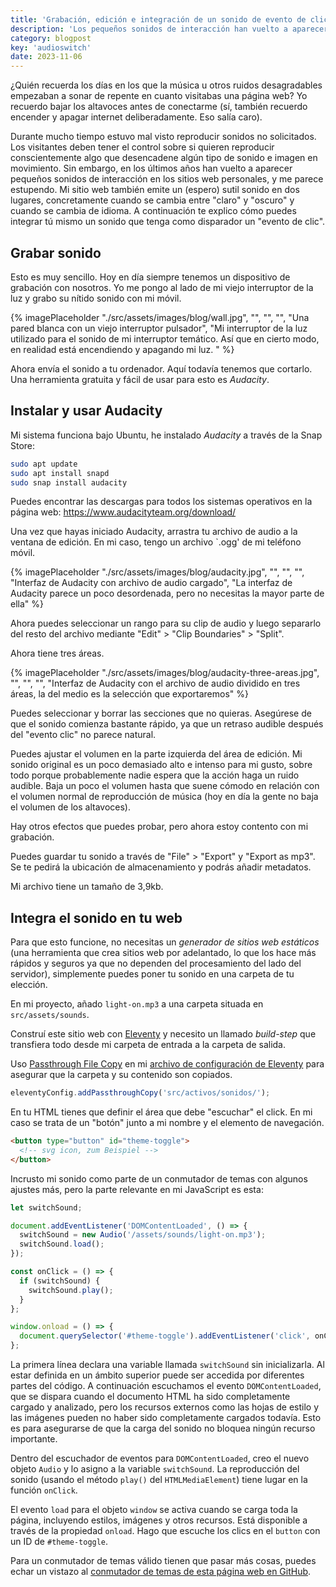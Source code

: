 ```yaml
---
title: 'Grabación, edición e integración de un sonido de evento de clic'
description: 'Los pequeños sonidos de interacción han vuelto a aparecer en los sitios web personales en los últimos años, y creo que eso es maravilloso.'
category: blogpost
key: 'audioswitch'
date: 2023-11-06
---
```


¿Quién recuerda los días en los que la música u otros ruidos desagradables empezaban a sonar de repente en cuanto visitabas una página web? Yo recuerdo bajar los altavoces antes de conectarme (sí, también recuerdo encender y apagar internet deliberadamente. Eso salía caro).

Durante mucho tiempo estuvo mal visto reproducir sonidos no solicitados. Los visitantes deben tener el control sobre si quieren reproducir conscientemente algo que desencadene algún tipo de sonido e imagen en movimiento. Sin embargo, en los últimos años han vuelto a aparecer pequeños sonidos de interacción en los sitios web personales, y me parece estupendo. Mi sitio web también emite un (espero) sutil sonido en dos lugares, concretamente cuando se cambia entre "claro" y "oscuro" y cuando se cambia de idioma. A continuación te explico cómo puedes integrar tú mismo un sonido que tenga como disparador un "evento de clic".

## Grabar sonido

Esto es muy sencillo. Hoy en día siempre tenemos un dispositivo de grabación con nosotros. Yo me pongo al lado de mi viejo interruptor de la luz y grabo su nítido sonido con mi móvil.

{% imagePlaceholder "./src/assets/images/blog/wall.jpg", "", "", "", "Una pared blanca con un viejo interruptor pulsador", "Mi interruptor de la luz utilizado para el sonido de mi interruptor temático. Así que en cierto modo, en realidad está encendiendo y apagando mi luz. " %}

Ahora envía el sonido a tu ordenador. Aquí todavía tenemos que cortarlo. Una herramienta gratuita y fácil de usar para esto es _Audacity_.

## Instalar y usar Audacity

Mi sistema funciona bajo Ubuntu, he instalado _Audacity_ a través de la Snap Store:

```bash
sudo apt update
sudo apt install snapd
sudo snap install audacity
```

Puedes encontrar las descargas para todos los sistemas operativos en la página web: https://www.audacityteam.org/download/

Una vez que hayas iniciado Audacity, arrastra tu archivo de audio a la ventana de edición. En mi caso, tengo un archivo `.ogg' de mi teléfono móvil.

{% imagePlaceholder "./src/assets/images/blog/audacity.jpg", "", "", "", "Interfaz de Audacity con archivo de audio cargado", "La interfaz de Audacity parece un poco desordenada, pero no necesitas la mayor parte de ella" %}

Ahora puedes seleccionar un rango para su clip de audio y luego separarlo del resto del archivo mediante "Edit" > "Clip Boundaries" > "Split".

Ahora tiene tres áreas.

{% imagePlaceholder "./src/assets/images/blog/audacity-three-areas.jpg", "", "", "", "Interfaz de Audacity con el archivo de audio dividido en tres áreas, la del medio es la selección que exportaremos" %}

Puedes seleccionar y borrar las secciones que no quieras. Asegúrese de que el sonido comienza bastante rápido, ya que un retraso audible después del "evento clic" no parece natural.

Puedes ajustar el volumen en la parte izquierda del área de edición. Mi sonido original es un poco demasiado alto e intenso para mi gusto, sobre todo porque probablemente nadie espera que la acción haga un ruido audible. Baja un poco el volumen hasta que suene cómodo en relación con el volumen normal de reproducción de música (hoy en día la gente no baja el volumen de los altavoces).

Hay otros efectos que puedes probar, pero ahora estoy contento con mi grabación.

Puedes guardar tu sonido a través de "File" > "Export" y "Export as mp3". Se te pedirá la ubicación de almacenamiento y podrás añadir metadatos.

Mi archivo tiene un tamaño de 3,9kb.

## Integra el sonido en tu web

Para que esto funcione, no necesitas un _generador de sitios web estáticos_ (una herramienta que crea sitios web por adelantado, lo que los hace más rápidos y seguros ya que no dependen del procesamiento del lado del servidor), simplemente puedes poner tu sonido en una carpeta de tu elección.

En mi proyecto, añado `light-on.mp3` a una carpeta situada en `src/assets/sounds`.

Construí este sitio web con [Eleventy](https://www.11ty.dev/) y necesito un llamado _build-step_ que transfiera todo desde mi carpeta de entrada a la carpeta de salida.

Uso [Passthrough File Copy](https://www.11ty.dev/docs/copy/) en mi [archivo de configuración de Eleventy](/es/blog/estructuracion-del-archivo-de-configuracion-de-eleventy/) para asegurar que la carpeta y su contenido son copiados.

```js
eleventyConfig.addPassthroughCopy('src/activos/sonidos/');
```

En tu HTML tienes que definir el área que debe "escuchar" el click. En mi caso se trata de un "botón" junto a mi nombre y el elemento de navegación.

```html
<button type="button" id="theme-toggle">
  <!-- svg icon, zum Beispiel -->
</button>
```

Incrusto mi sonido como parte de un conmutador de temas con algunos ajustes más, pero la parte relevante en mi JavaScript es esta:

```js
let switchSound;

document.addEventListener('DOMContentLoaded', () => {
  switchSound = new Audio('/assets/sounds/light-on.mp3');
  switchSound.load();
});

const onClick = () => {
  if (switchSound) {
    switchSound.play();
  }
};

window.onload = () => {
  document.querySelector('#theme-toggle').addEventListener('click', onClick);
};
```

La primera línea declara una variable llamada `switchSound` sin inicializarla. Al estar definida en un ámbito superior puede ser accedida por diferentes partes del código. A continuación escuchamos el evento `DOMContentLoaded`, que se dispara cuando el documento HTML ha sido completamente cargado y analizado, pero los recursos externos como las hojas de estilo y las imágenes pueden no haber sido completamente cargados todavía. Esto es para asegurarse de que la carga del sonido no bloquea ningún recurso importante.

Dentro del escuchador de eventos para `DOMContentLoaded`, creo el nuevo objeto `Audio` y lo asigno a la variable `switchSound`. La reproducción del sonido (usando el método `play()` del `HTMLMediaElement`) tiene lugar en la función `onClick`.

El evento `load` para el objeto `window` se activa cuando se carga toda la página, incluyendo estilos, imágenes y otros recursos. Está disponible a través de la propiedad `onload`.
Hago que escuche los clics en el `button` con un ID de `#theme-toggle`.

Para un conmutador de temas válido tienen que pasar más cosas, puedes echar un vistazo al [conmutador de temas de esta página web en GitHub](https://github.com/madrilene/lenesaile.com/blob/main/src/assets/scripts/theme-toggle.js).
